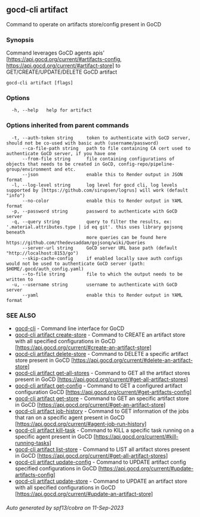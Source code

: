 ## gocd-cli artifact

Command to operate on artifacts store/config present in GoCD

### Synopsis

Command leverages GoCD agents apis' [https://api.gocd.org/current/#artifacts-config, https://api.gocd.org/current/#artifact-store] to 
GET/CREATE/UPDATE/DELETE GoCD artifact

```
gocd-cli artifact [flags]
```

### Options

```
  -h, --help   help for artifact
```

### Options inherited from parent commands

```
  -t, --auth-token string     token to authenticate with GoCD server, should not be co-used with basic auth (username/password)
      --ca-file-path string   path to file containing CA cert used to authenticate GoCD server, if you have one
      --from-file string      file containing configurations of objects that needs to be created in GoCD, config-repo/pipeline-group/environment and etc.
      --json                  enable this to Render output in JSON format
  -l, --log-level string      log level for gocd cli, log levels supported by [https://github.com/sirupsen/logrus] will work (default "info")
      --no-color              enable this to Render output in YAML format
  -p, --password string       password to authenticate with GoCD server
  -q, --query string          query to filter the results, ex: '.material.attributes.type | id eq git'. this uses library gojsonq beneath
                              more queries can be found here https://github.com/thedevsaddam/gojsonq/wiki/Queries
      --server-url string     GoCD server URL base path (default "http://localhost:8153/go")
      --skip-cache-config     if enabled locally save auth configs would not be used to authenticate GoCD server (path: $HOME/.gocd/auth_config.yaml)
      --to-file string        file to which the output needs to be written to
  -u, --username string       username to authenticate with GoCD server
      --yaml                  enable this to Render output in YAML format
```

### SEE ALSO

* [gocd-cli](gocd-cli.md)	 - Command line interface for GoCD
* [gocd-cli artifact create-store](gocd-cli_artifact_create-store.md)	 - Command to CREATE an artifact store with all specified configurations in GoCD [https://api.gocd.org/current/#create-an-artifact-store]
* [gocd-cli artifact delete-store](gocd-cli_artifact_delete-store.md)	 - Command to DELETE a specific artifact store present in GoCD [https://api.gocd.org/current/#delete-an-artifact-store]
* [gocd-cli artifact get-all-stores](gocd-cli_artifact_get-all-stores.md)	 - Command to GET all the artifact stores present in GoCD [https://api.gocd.org/current/#get-all-artifact-stores]
* [gocd-cli artifact get-config](gocd-cli_artifact_get-config.md)	 - Command to GET a configured artifact configuration GoCD [https://api.gocd.org/current/#get-artifacts-config]
* [gocd-cli artifact get-store](gocd-cli_artifact_get-store.md)	 - Command to GET an specific artifact store in GoCD [https://api.gocd.org/current/#get-an-artifact-store]
* [gocd-cli artifact job-history](gocd-cli_artifact_job-history.md)	 - Command to GET information of the jobs that ran on a specific agent present in GoCD [https://api.gocd.org/current/#agent-job-run-history]
* [gocd-cli artifact kill-task](gocd-cli_artifact_kill-task.md)	 - Command to KILL a specific task running on a specific agent present in GoCD [https://api.gocd.org/current/#kill-running-tasks]
* [gocd-cli artifact list-store](gocd-cli_artifact_list-store.md)	 - Command to LIST all artifact stores present in GoCD [https://api.gocd.org/current/#get-all-artifact-stores]
* [gocd-cli artifact update-config](gocd-cli_artifact_update-config.md)	 - Command to UPDATE artifact config specified configurations in GoCD [https://api.gocd.org/current/#update-artifacts-config]
* [gocd-cli artifact update-store](gocd-cli_artifact_update-store.md)	 - Command to UPDATE an artifact store with all specified configurations in GoCD [https://api.gocd.org/current/#update-an-artifact-store]

###### Auto generated by spf13/cobra on 11-Sep-2023

